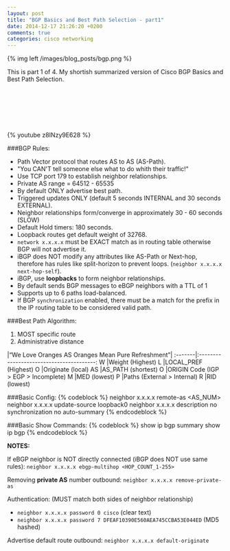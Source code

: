 ```yaml
---
layout: post
title: "BGP Basics and Best Path Selection - part1"
date: 2014-12-17 21:26:20 +0200
comments: true
categories: cisco networking
---
```

{% img left /images/blog_posts/bgp.png %}

This is part 1 of 4. My shortish summarized version of Cisco BGP Basics and Best Path Selection.
<!--more-->
<br>
<br>
<br>
<br>
<br>

{% youtube z8INzy9E628 %}

###BGP Rules:

- Path Vector protocol that routes AS to AS (AS-Path).
- "You CAN'T tell someone else what to do whith their traffic!"
- Use TCP port 179 to establish neighbor relationships.
- Private AS range = 64512 - 65535
- By default ONLY advertise best path.
- Triggered updates ONLY (default 5 seconds INTERNAL and 30 seconds EXTERNAL).
- Neighbor relationships form/converge in approximately 30 - 60 seconds (SLOW)
- Default Hold timers: 180 seconds.
- Loopback routes get default weight of 32768.
- `network x.x.x.x` must be EXACT match as in routing table otherwise BGP will not advertise it.
- iBGP does NOT modify any attributes like AS-Path or Next-hop, therefore has rules like split-horizon to prevent loops. (`neighbor x.x.x.x next-hop-self`).
- iBGP, use **loopbacks** to form neighbor relationships.
- By default sends BGP messages to eBGP neighbors with a TTL of 1
- Supports up to 6 paths load-balanced.
- If BGP `synchronization` enabled, there must be a match for the prefix in the IP routing table to be considered valid path.

###Best Path Algorithm:

1. MOST specific route
2. Administrative distance

|“We Love Oranges AS Oranges Mean Pure Refreshment”|
:-------|:----------------------------------------:
W 	    |Weight (Highest)
L 	    |LOCAL_PREF (Highest)
O 	    |Originate (local)
AS 	    |AS_PATH (shortest)
O 	    |ORIGIN Code (IGP > EGP > Incomplete)
M 	    |MED (lowest)
P 	    |Paths (External > Internal)
R 	    |RID (lowest)

###Basic Config:
{% codeblock %}
neighbor x.x.x.x remote-as <AS_NUM>
neighbor x.x.x.x update-source loopback0
neighbor x.x.x.x description <WHATEVER>
no synchronization
no auto-summary
{% endcodeblock %}

###Basic Show Commands:
{% codeblock %}
show ip bgp summary
show ip bgp
{% endcodeblock %}

**NOTES:**

If eBGP neighbor is NOT directly connected (iBGP does NOT use same rules):
`neighbor x.x.x.x ebgp-multihop <HOP_COUNT_1-255>`

Removing **private AS** number outbound:
`neighbor x.x.x.x remove-private-as`

Authentication: (MUST match both sides of neighbor relationship)

- `neighbor x.x.x.x password 0 cisco` (clear text)
- `neighbor x.x.x.x password 7 DFEAF10390E560AEA745CCBA53E044ED` (MD5 hashed)

Advertise default route outbound:
`neighbor x.x.x.x default-originate`